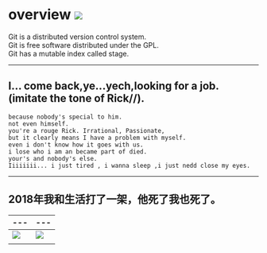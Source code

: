 # overview ![](https://img.shields.io/badge/property-personal%20repository-brightgreen.svg)
Git is a distributed version control system.  
Git is free software distributed under the GPL.  
Git has a mutable index called stage.   

---

## I... come back,ye...yech,looking for a job.  (imitate the tone of Rick//).
```
because nobody's special to him.
not even himself.
you're a rouge Rick. Irrational, Passionate, 
but it clearly means I have a problem with myself.
even i don't know how it goes with us. 
i lose who i am an became part of died.
your's and nobody's else.
Iiiiiiii... i just tired , i wanna sleep ,i just nedd close my eyes.
```
---
## 2018年我和生活打了一架，他死了我也死了。

|---|---|
|--- |---|
| ![](https://img3.doubanio.com/view/photo/l/public/p2520557733.webp)| ![](https://img1.doubanio.com/view/photo/l/public/p2453651608.webp)|
| ![]()| |



